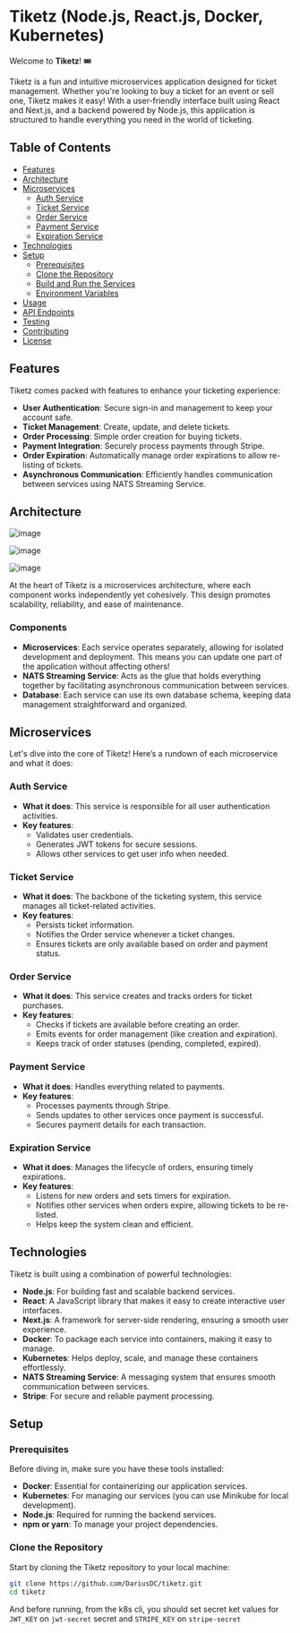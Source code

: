 # Tiketz (Node.js, React.js, Docker, Kubernetes)

Welcome to **Tiketz**! 🎟️

Tiketz is a fun and intuitive microservices application designed for ticket management. Whether you're looking to buy a ticket for an event or sell one, Tiketz makes it easy! With a user-friendly interface built using React and Next.js, and a backend powered by Node.js, this application is structured to handle everything you need in the world of ticketing.

## Table of Contents

- [Features](#features)
- [Architecture](#architecture)
- [Microservices](#microservices)
  - [Auth Service](#auth-service)
  - [Ticket Service](#ticket-service)
  - [Order Service](#order-service)
  - [Payment Service](#payment-service)
  - [Expiration Service](#expiration-service)
- [Technologies](#technologies)
- [Setup](#setup)
  - [Prerequisites](#prerequisites)
  - [Clone the Repository](#clone-the-repository)
  - [Build and Run the Services](#build-and-run-the-services)
  - [Environment Variables](#environment-variables)
- [Usage](#usage)
- [API Endpoints](#api-endpoints)
- [Testing](#testing)
- [Contributing](#contributing)
- [License](#license)

## Features

Tiketz comes packed with features to enhance your ticketing experience:

- **User Authentication**: Secure sign-in and management to keep your account safe.
- **Ticket Management**: Create, update, and delete tickets.
- **Order Processing**: Simple order creation for buying tickets.
- **Payment Integration**: Securely process payments through Stripe.
- **Order Expiration**: Automatically manage order expirations to allow re-listing of tickets.
- **Asynchronous Communication**: Efficiently handles communication between services using NATS Streaming Service.

## Architecture

![image](https://github.com/user-attachments/assets/c76e251e-c6a8-4b7b-ad88-fbc34f0be91c)

![image](https://github.com/user-attachments/assets/6ecb817f-afa1-42f9-a165-d7f139ed3f04)

![image](https://github.com/user-attachments/assets/f8d6db68-8d8d-4fef-b757-b04d894cb802)


At the heart of Tiketz is a microservices architecture, where each component works independently yet cohesively. This design promotes scalability, reliability, and ease of maintenance.

### Components

- **Microservices**: Each service operates separately, allowing for isolated development and deployment. This means you can update one part of the application without affecting others!
- **NATS Streaming Service**: Acts as the glue that holds everything together by facilitating asynchronous communication between services.
- **Database**: Each service can use its own database schema, keeping data management straightforward and organized.

## Microservices

Let's dive into the core of Tiketz! Here’s a rundown of each microservice and what it does:

### Auth Service

- **What it does**: This service is responsible for all user authentication activities.
- **Key features**:
  - Validates user credentials.
  - Generates JWT tokens for secure sessions.
  - Allows other services to get user info when needed.

### Ticket Service

- **What it does**: The backbone of the ticketing system, this service manages all ticket-related activities.
- **Key features**:
  - Persists ticket information.
  - Notifies the Order service whenever a ticket changes.
  - Ensures tickets are only available based on order and payment status.

### Order Service

- **What it does**: This service creates and tracks orders for ticket purchases.
- **Key features**:
  - Checks if tickets are available before creating an order.
  - Emits events for order management (like creation and expiration).
  - Keeps track of order statuses (pending, completed, expired).

### Payment Service

- **What it does**: Handles everything related to payments.
- **Key features**:
  - Processes payments through Stripe.
  - Sends updates to other services once payment is successful.
  - Secures payment details for each transaction.

### Expiration Service

- **What it does**: Manages the lifecycle of orders, ensuring timely expirations.
- **Key features**:
  - Listens for new orders and sets timers for expiration.
  - Notifies other services when orders expire, allowing tickets to be re-listed.
  - Helps keep the system clean and efficient.

## Technologies

Tiketz is built using a combination of powerful technologies:

- **Node.js**: For building fast and scalable backend services.
- **React**: A JavaScript library that makes it easy to create interactive user interfaces.
- **Next.js**: A framework for server-side rendering, ensuring a smooth user experience.
- **Docker**: To package each service into containers, making it easy to manage.
- **Kubernetes**: Helps deploy, scale, and manage these containers effortlessly.
- **NATS Streaming Service**: A messaging system that ensures smooth communication between services.
- **Stripe**: For secure and reliable payment processing.

## Setup

### Prerequisites

Before diving in, make sure you have these tools installed:

- **Docker**: Essential for containerizing our application services.
- **Kubernetes**: For managing our services (you can use Minikube for local development).
- **Node.js**: Required for running the backend services.
- **npm or yarn**: To manage your project dependencies.

### Clone the Repository

Start by cloning the Tiketz repository to your local machine:

```bash
git clone https://github.com/DariusDC/tiketz.git
cd tiketz
```

And before running, from the k8s cli, you should set secret ket values for `JWT_KEY` on `jwt-secret` secret and `STRIPE_KEY` on `stripe-secret`
